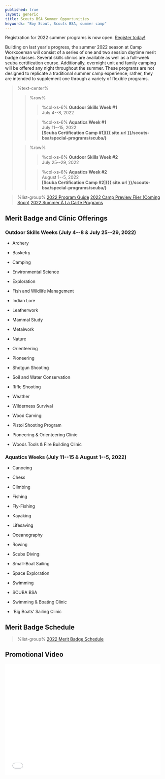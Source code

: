 ```yaml
---
published: true
layout: generic
title: Scouts BSA Summer Opportunities
keywords: "Boy Scout, Scouts BSA, summer camp"
---
```


<div class="alert alert-info">
Registration for 2022 summer programs is now open.
<a href="{{ site.url }}/scouts-bsa/register/">
Register today!</a>
</div>

Building on last year's progress, the summer 2022 season at Camp Workcoeman will consist of a series of one and two session daytime merit badge classes. Several skills clinics are available as well as a full-week scuba certification course. Additionally, overnight unit and family camping will be offered any night throughout the summer. These programs are not designed to replicate a traditional summer camp experience; rather, they are intended to supplement one through a variety of flexible programs.

> %text-center%
>> %row%
>>> %col-xs-6%
>>> **Outdoor Skills Week #1**<br/>
>>> July 4--8, 2022<br/>
>>
>>> %col-xs-6%
>>> **Aquatics Week #1**<br/>
>>> July 11--15, 2022<br/>
>>> **[Scuba Certification Camp #1]({{ site.url }}/scouts-bsa/special-programs/scuba/)**
>
>> %row%
>>> %col-xs-6%
>>> **Outdoor Skills Week #2**<br/>
>>> July 25--29, 2022<br/>
>>
>>> %col-xs-6%
>>> **Aquatics Week #2**<br/>
>>> August 1--5, 2022<br/>
>>> **[Scuba Certification Camp #2]({{ site.url }}/scouts-bsa/special-programs/scuba/)**

> %list-group%
> <a href="{{ site.url }}/pdf/2022/2022-program-guide.pdf" class="list-group-item">2022 Program Guide</a>
> <a href="{{ site.url }}/pdf/2021/2021-preview-flier.pdf" class="list-group-item">2022 Camp Preview Flier (Coming Soon)</a>
> <a href="{{ site.url }}/summer-camp/a-la-carte-programs/" class="list-group-item">2022 Summer À La Carte Programs</a>

## Merit Badge and Clinic Offerings

### Outdoor Skills Weeks (July 4--8 & July 25--29, 2022)
- Archery
- Basketry
- Camping
- Environmental Science
- Exploration
- Fish and Wildlife Management
- Indian Lore
- Leatherwork
- Mammal Study
- Metalwork
- Nature
- Orienteering
- Pioneering
- Shotgun Shooting
- Soil and Water Conservation
- Rifle Shooting
- Weather
- Wilderness Survival
- Wood Carving


- Pistol Shooting Program
- Pioneering & Orienteering Clinic
- Woods Tools & Fire Building Clinic

### Aquatics Weeks (July 11--15 & August 1--5, 2022)
- Canoeing
- Chess
- Climbing
- Fishing
- Fly-Fishing
- Kayaking
- Lifesaving
- Oceanography
- Rowing
- Scuba Diving
- Small-Boat Sailing
- Space Exploration
- Swimming


- SCUBA BSA
- Swimming & Boating Clinic
- 'Big Boats' Sailing Clinic

## Merit Badge Schedule
> %list-group%
> <a href="{{ site.url }}/pdf/2022/2022-merit-badge-schedule.pdf" class="list-group-item">2022 Merit Badge Schedule</a>

## Promotional Video

<iframe style="max-width: 640px; width: 100%; height: 360px; border: none;" src="//www.youtube-nocookie.com/embed/uXSOw9eqJAc?rel=0" allowfullscreen></iframe>

